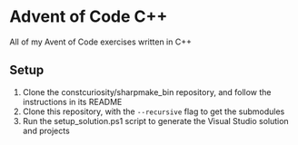 Advent of Code C++
==================

All of my Avent of Code exercises written in C++

Setup
-----

1. Clone the constcuriosity/sharpmake_bin repository, and follow the instructions in its README
2. Clone this repository, with the `--recursive` flag to get the submodules
3. Run the setup_solution.ps1 script to generate the Visual Studio solution and projects
